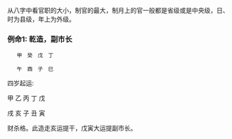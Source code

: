 从八字中看官职的大小，制官的最大，制月上的官一般都是省级或是中央级，日、时为县级，年上为外级。

### 例命1: 乾造，副市长
       甲　癸　戊　丁 　　　

       午　酉　子　巳　　　　　　　　　　　　
       
四岁起运:     

甲 乙 丙 丁 戊

戌 亥 子 丑 寅
        
财杀格。此造走亥运提干，戊寅大运提副市长。





